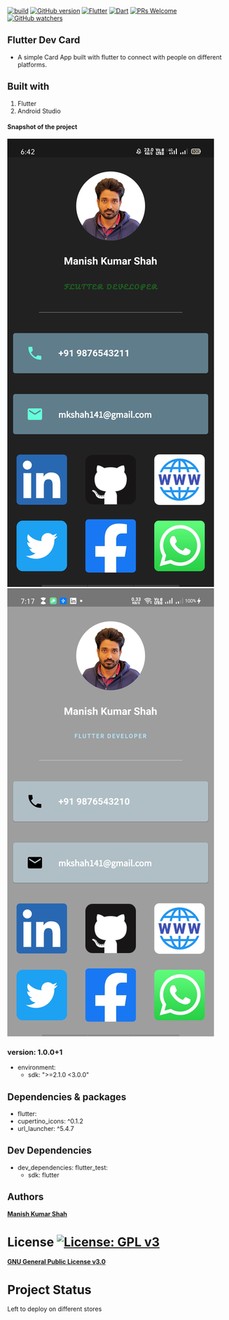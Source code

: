 [![build](https://travis-ci.org/ikatyang/emoji-cheat-sheet.svg?branch=master)](https://travis-ci.org/ikatyang/emoji-cheat-sheet)     [![GitHub version](https://badge.fury.io/gh/Naereen%2FStrapDown.js.svg)](https://github.com/Naereen/StrapDown.js) [![Flutter](https://img.shields.io/badge/Flutter-1f425f.svg)](https://flutter.dev/)  [![Dart](https://img.shields.io/badge/Dart-1f425f.svg)](https://flutter.dev/) [![PRs Welcome](https://img.shields.io/badge/PRs-welcome-brightgreen.svg?style=flat-square)](http://makeapullrequest.com)  [![GitHub watchers](https://img.shields.io/github/watchers/Naereen/StrapDown.js.svg?style=social&label=Watch&maxAge=2592000)](https://GitHub.com/Naereen/StrapDown.js/watchers/) 
## **Flutter Dev Card**
- A simple Card App built with flutter to connect with people on different platforms.

## Built with
1. Flutter
2. Android Studio
#### Snapshot of the project
![Snapshot](https://github.com/ManishShah120/Flutter_Dev-Card/blob/master/snapshot.jpg)![Snapshot0](https://github.com/ManishShah120/Flutter_Dev-Card/blob/master/snapshot0.jpg)

### version: 1.0.0+1
- environment:
  - sdk: ">=2.1.0 <3.0.0"

## Dependencies & packages
- flutter:
- cupertino_icons: ^0.1.2
- url_launcher: ^5.4.7

## Dev Dependencies
- dev_dependencies:
  flutter_test:
    - sdk: flutter

## Authors
[**Manish Kumar Shah**](https://github.com/ManishShah120)

# License [![License: GPL v3](https://img.shields.io/badge/License-GPLv3-blue.svg)](https://www.gnu.org/licenses/gpl-3.0)
[**GNU General Public License v3.0**](https://github.com/ManishShah120/Flutter_Dev-Card/blob/master/LICENSE)

# Project Status
Left to deploy on different stores
